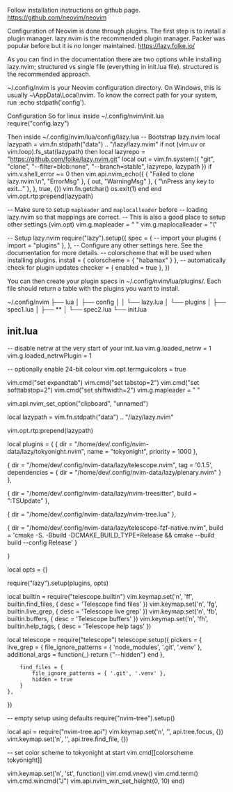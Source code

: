 Follow installation instructions on github page.
https://github.com/neovim/neovim

Configuration of Neovim is done through plugins. The first step is to install a plugin manager. lazy.nvim is the recommended plugin manager. Packer was popular before but it is no longer maintained. 
https://lazy.folke.io/

As you can find in the documentation there are two options while installing lazy.nvim; structured vs single file (everything in init.lua file). structured is the recommended approach.

~/.config/nvim is your Neovim configuration directory. On Windows, this is usually ~\AppData\Local\nvim. To know the correct path for your system, run :echo stdpath('config').

Configuration
So for linux inside ~/.config/nvim/init.lua
  require("config.lazy")

Then inside ~/.config/nvim/lua/config/lazy.lua
  -- Bootstrap lazy.nvim
local lazypath = vim.fn.stdpath("data") .. "/lazy/lazy.nvim"
if not (vim.uv or vim.loop).fs_stat(lazypath) then
  local lazyrepo = "https://github.com/folke/lazy.nvim.git"
  local out = vim.fn.system({ "git", "clone", "--filter=blob:none", "--branch=stable", lazyrepo, lazypath })
  if vim.v.shell_error ~= 0 then
    vim.api.nvim_echo({
      { "Failed to clone lazy.nvim:\n", "ErrorMsg" },
      { out, "WarningMsg" },
      { "\nPress any key to exit..." },
    }, true, {})
    vim.fn.getchar()
    os.exit(1)
  end
end
vim.opt.rtp:prepend(lazypath)

-- Make sure to setup `mapleader` and `maplocalleader` before
-- loading lazy.nvim so that mappings are correct.
-- This is also a good place to setup other settings (vim.opt)
vim.g.mapleader = " "
vim.g.maplocalleader = "\\"

-- Setup lazy.nvim
require("lazy").setup({
  spec = {
    -- import your plugins
    { import = "plugins" },
  },
  -- Configure any other settings here. See the documentation for more details.
  -- colorscheme that will be used when installing plugins.
  install = { colorscheme = { "habamax" } },
  -- automatically check for plugin updates
  checker = { enabled = true },
})



You can then create your plugin specs in ~/.config/nvim/lua/plugins/. Each file should return a table with the plugins you want to install.


~/.config/nvim
├── lua
│   ├── config
│   │   └── lazy.lua
│   └── plugins
│       ├── spec1.lua
│       ├── **
│       └── spec2.lua
└── init.lua

init.lua
-------------
-- disable netrw at the very start of your init.lua
vim.g.loaded_netrw = 1
vim.g.loaded_netrwPlugin = 1

-- optionally enable 24-bit colour
vim.opt.termguicolors = true

vim.cmd("set expandtab")
vim.cmd("set tabstop=2")
vim.cmd("set softtabstop=2")
vim.cmd("set shiftwidth=2")
vim.g.mapleader = " "

vim.api.nvim_set_option("clipboard", "unnamed")

local lazypath = vim.fn.stdpath("data") .. "/lazy/lazy.nvim"

vim.opt.rtp:prepend(lazypath)

local plugins = {
  { dir = "/home/dev/.config/nvim-data/lazy/tokyonight.nvim", name = "tokyonight", priority = 1000 },

  {
    dir = "/home/dev/.config/nvim-data/lazy/telescope.nvim", tag = '0.1.5', dependencies = { dir = "/home/dev/.config/nvim-data/lazy/plenary.nvim" }
  },

  { dir = "/home/dev/.config/nvim-data/lazy/nvim-treesitter", build = ":TSUpdate" },

  { dir = "/home/dev/.config/nvim-data/lazy/nvim-tree.lua" },

  { dir = "/home/dev/.config/nvim-data/lazy/telescope-fzf-native.nvim", build = 'cmake -S. -Bbuild -DCMAKE_BUILD_TYPE=Release && cmake --build build --config Release' }

}

local opts = {}

require("lazy").setup(plugins, opts)

local builtin = require("telescope.builtin")
vim.keymap.set('n', '<leader>ff', builtin.find_files, { desc = 'Telescope find files' })
vim.keymap.set('n', '<leader>fg', builtin.live_grep, { desc = 'Telescope live grep' })
vim.keymap.set('n', '<leader>fb', builtin.buffers, { desc = 'Telescope buffers' })
vim.keymap.set('n', '<leader>fh', builtin.help_tags, { desc = 'Telescope help tags' })

local telescope = require("telescope")
telescope.setup({
	pickers = {
		live_grep = {
			file_ignore_patterns = { 'node_modules', '.git', '.venv' },
			additional_args = function(_)
				return {"--hidden"}
			end
		},
	
		find_files = {
			file_ignore_patterns = { '.git', '.venv' },
			hidden = true
		}
	},
})

-- empty setup using defaults
require("nvim-tree").setup()

local api = require("nvim-tree.api")
vim.keymap.set('n', '<C-g>', api.tree.focus, {})
vim.keymap.set('n', '<C-h>', api.tree.find_file, {})

-- set color scheme to tokyonight at start
vim.cmd[[colorscheme tokyonight]]

vim.keymap.set('n', '<space>st', function()
	vim.cmd.vnew()
	vim.cmd.term()
  vim.cmd.wincmd("J")
	vim.api.nvim_win_set_height(0, 10)
end)



